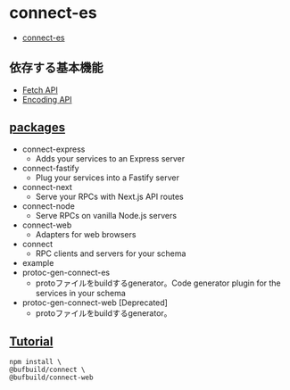 # connect-es

- [connect-es](https://github.com/bufbuild/connect-es)

## 依存する基本機能
- [Fetch API](https://developer.mozilla.org/en-US/docs/Web/API/Fetch_API )
- [Encoding API](https://developer.mozilla.org/en-US/docs/Web/API/Encoding_API)

## [packages](https://github.com/bufbuild/connect-es/tree/main/packages)
- connect-express
  - Adds your services to an Express server
- connect-fastify
  - Plug your services into a Fastify server
- connect-next
  - Serve your RPCs with Next.js API routes
- connect-node
  - Serve RPCs on vanilla Node.js servers
- connect-web
  - Adapters for web browsers
- connect
  - RPC clients and servers for your schema
- example
- protoc-gen-connect-es
  - protoファイルをbuildするgenerator。Code generator plugin for the services in your schema 
- protoc-gen-connect-web [Deprecated]
  - protoファイルをbuildするgenerator。

## [Tutorial](https://connect.build/docs/web/getting-started/)

```
npm install \
@bufbuild/connect \
@bufbuild/connect-web
```
